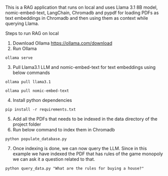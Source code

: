 This is a RAG application that runs on local and uses Llama 3.1 8B model, nomic-embed-text, LangChain, Chromadb and pypdf for loading PDFs as text embeddings in Chromadb and then using them as context while querying Llama.

Steps to run RAG on local
1) Download Ollama https://ollama.com/download
2) Run Ollama
```
ollama serve
```
3) Pull Llama3.1 LLM and nomic-embed-text for text embeddings using below commands
```
ollama pull llama3.1
```
```
ollama pull nomic-embed-text
```
4) Install python dependencies
```
pip install -r requirements.txt
```
5) Add all the PDFs that needs to be indexed in the data directory of the project folder
6) Run below command to index them in Chromadb
```
python populate_database.py
```
7) Once indexing is done, we can now query the LLM. Since in this example we have indexed the PDF that has rules of the game monopoly we can ask it a question related to that.
```
python query_data.py "What are the rules for buying a house?"
```
